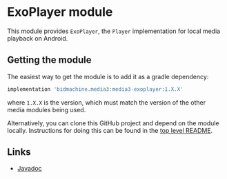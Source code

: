 # ExoPlayer module

This module provides `ExoPlayer`, the `Player` implementation for local media
playback on Android.

## Getting the module

The easiest way to get the module is to add it as a gradle dependency:

```gradle
implementation 'bidmachine.media3:media3-exoplayer:1.X.X'
```

where `1.X.X` is the version, which must match the version of the other media
modules being used.

Alternatively, you can clone this GitHub project and depend on the module
locally. Instructions for doing this can be found in the [top level README][].

[top level README]: ../../README.md

## Links

*   [Javadoc][]

[Javadoc]: https://developer.android.com/reference/androidx/media3/exoplayer/package-summary
